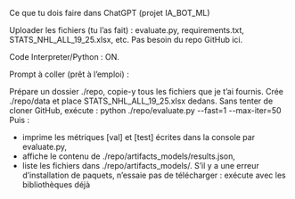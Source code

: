 Ce que tu dois faire dans ChatGPT (projet IA_BOT_ML)

Uploader les fichiers (tu l’as fait) : evaluate.py, requirements.txt, STATS_NHL_ALL_19_25.xlsx, etc.
Pas besoin du repo GitHub ici.

Code Interpreter/Python : ON.

Prompt à coller (prêt à l’emploi) :

Prépare un dossier ./repo, copie-y tous les fichiers que je t’ai fournis.
Crée ./repo/data et place STATS_NHL_ALL_19_25.xlsx dedans.
Sans tenter de cloner GitHub, exécute :
python ./repo/evaluate.py --fast=1 --max-iter=50
Puis :
- imprime les métriques [val] et [test] écrites dans la console par evaluate.py,
- affiche le contenu de ./repo/artifacts_models/results.json,
- liste les fichiers dans ./repo/artifacts_models/.
S’il y a une erreur d’installation de paquets, n’essaie pas de télécharger : exécute avec les bibliothèques déjà
